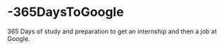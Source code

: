 # -365DaysToGoogle
365 Days of study and preparation to get an internship and then a job at Google.
